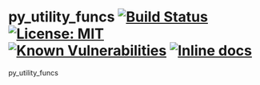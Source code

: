 # py_utility_funcs [![Build Status](https://travis-ci.com/IamVNIE/py_utility_funcs.svg?branch=master)](https://travis-ci.com/IamVNIE/py_utility_funcs) [![License: MIT](https://img.shields.io/badge/License-MIT-yellow.svg)](https://opensource.org/licenses/MIT)  [![Known Vulnerabilities](https://snyk.io/test/github/IamVNIE/py_utility_funcs/badge.svg?targetFile=requirements.txt)](https://snyk.io/test/github/IamVNIE/py_utility_funcs?targetFile=requirements.txt) [![Inline docs](http://inch-ci.org/github/IamVNIE/py_utility_funcs.svg?branch=master)](http://inch-ci.org/github/IamVNIE/py_utility_funcs)


py_utility_funcs
